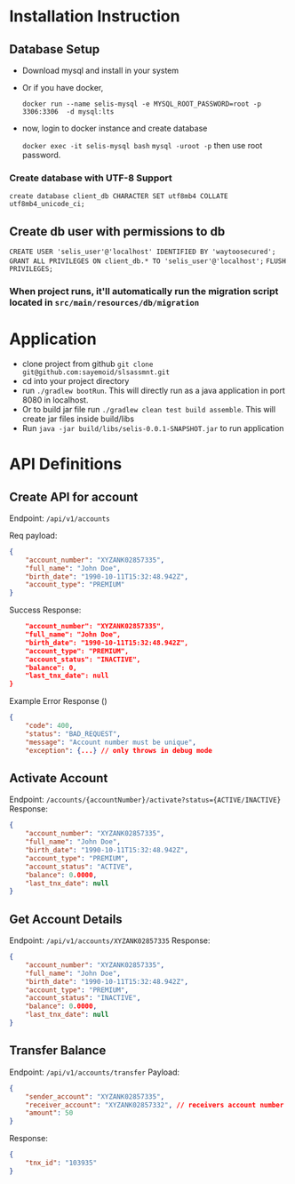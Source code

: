 # Installation Instruction

## Database Setup
- Download mysql and install in your system
- Or if you have docker,

  `docker run --name selis-mysql -e MYSQL_ROOT_PASSWORD=root -p 3306:3306  -d mysql:lts`
- now, login to docker instance and create database

  `docker exec -it selis-mysql bash`
    `mysql -uroot -p` then use root password.

### Create database with UTF-8 Support

`create database client_db CHARACTER SET utf8mb4 COLLATE utf8mb4_unicode_ci;`

## Create db user with permissions to db
`CREATE USER 'selis_user'@'localhost' IDENTIFIED BY 'waytoosecured';`
`GRANT ALL PRIVILEGES ON client_db.* TO 'selis_user'@'localhost';`
`FLUSH PRIVILEGES;`

### When project runs, it'll automatically run the migration script located in `src/main/resources/db/migration` 


# Application

- clone project from github
    `git clone git@github.com:sayemoid/slsassmnt.git`
- cd into your project directory
- run `./gradlew bootRun`. This will directly run as a java application in port 8080 in localhost.
- Or to build jar file run `./gradlew clean test build assemble`. This will create jar files inside build/libs
- Run `java -jar build/libs/selis-0.0.1-SNAPSHOT.jar` to run application


# API Definitions

## Create API for account
Endpoint: `/api/v1/accounts`

Req payload:
```json
{
    "account_number": "XYZANK02857335",
    "full_name": "John Doe",
    "birth_date": "1990-10-11T15:32:48.942Z",
    "account_type": "PREMIUM"
}
```
Success Response:
```json
    "account_number": "XYZANK02857335",
    "full_name": "John Doe",
    "birth_date": "1990-10-11T15:32:48.942Z",
    "account_type": "PREMIUM",
    "account_status": "INACTIVE",
    "balance": 0,
    "last_tnx_date": null
}
```
Example Error Response ()
```json
{
    "code": 400,
    "status": "BAD_REQUEST",
    "message": "Account number must be unique",
    "exception": {...} // only throws in debug mode
```
## Activate Account
Endpoint: `/accounts/{accountNumber}/activate?status={ACTIVE/INACTIVE}`
Response: 
```json
{
    "account_number": "XYZANK02857335",
    "full_name": "John Doe",
    "birth_date": "1990-10-11T15:32:48.942Z",
    "account_type": "PREMIUM",
    "account_status": "ACTIVE",
    "balance": 0.0000,
    "last_tnx_date": null
}
```

## Get Account Details
Endpoint: `/api/v1/accounts/XYZANK02857335`
Response:
```json
{
    "account_number": "XYZANK02857335",
    "full_name": "John Doe",
    "birth_date": "1990-10-11T15:32:48.942Z",
    "account_type": "PREMIUM",
    "account_status": "INACTIVE",
    "balance": 0.0000,
    "last_tnx_date": null
}
```

## Transfer Balance
Endpoint: `/api/v1/accounts/transfer`
Payload:
```json
{
    "sender_account": "XYZANK02857335",
    "receiver_account": "XYZANK02857332", // receivers account number
    "amount": 50
}
```
Response:
```json
{
    "tnx_id": "103935"
}
```
